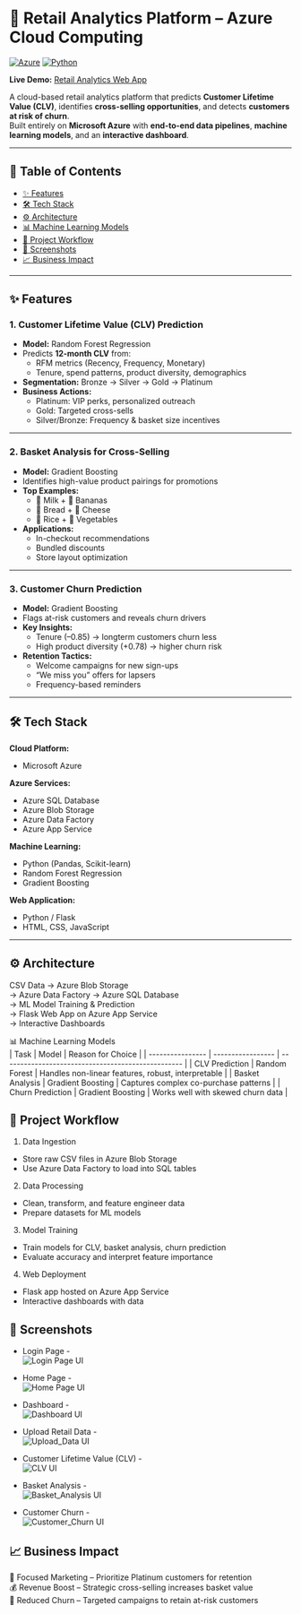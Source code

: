 # 🛒 Retail Analytics Platform – Azure Cloud Computing

[![Azure](https://img.shields.io/badge/Powered%20by-Microsoft%20Azure-0089D6?logo=microsoft-azure)](https://azure.microsoft.com)
[![Python](https://img.shields.io/badge/Python-3.9%2B-3776AB?logo=python)](https://www.python.org/)


**Live Demo:** [Retail Analytics Web App](https://retailapp-hnhjfeetebeee5b4.eastus2-01.azurewebsites.net/)  

A cloud-based retail analytics platform that predicts **Customer Lifetime Value (CLV)**, identifies **cross-selling opportunities**, and detects **customers at risk of churn**.  
Built entirely on **Microsoft Azure** with **end-to-end data pipelines**, **machine learning models**, and an **interactive dashboard**.

---

## 📑 Table of Contents
- [✨ Features](#-features)
- [🛠 Tech Stack](#-tech-stack)
- [⚙️ Architecture](#️-architecture)
- [📊 Machine Learning Models](#-machine-learning-models)
- [📂 Project Workflow](#-project-workflow)
- [📸 Screenshots](#-screenshots)
- [📈 Business Impact](#-business-impact)

---

## ✨ Features

### **1. Customer Lifetime Value (CLV) Prediction**
- **Model:** Random Forest Regression  
- Predicts **12-month CLV** from:
  - RFM metrics (Recency, Frequency, Monetary)
  - Tenure, spend patterns, product diversity, demographics
- **Segmentation:** Bronze → Silver → Gold → Platinum
- **Business Actions:**
  - Platinum: VIP perks, personalized outreach
  - Gold: Targeted cross-sells
  - Silver/Bronze: Frequency & basket size incentives

---

### **2. Basket Analysis for Cross-Selling**
- **Model:** Gradient Boosting  
- Identifies high-value product pairings for promotions  
- **Top Examples:**
  - 🥛 Milk + 🍌 Bananas
  - 🍞 Bread + 🧀 Cheese
  - 🍚 Rice + 🥦 Vegetables  
- **Applications:**
  - In-checkout recommendations
  - Bundled discounts
  - Store layout optimization

---

### **3. Customer Churn Prediction**
- **Model:** Gradient Boosting  
- Flags at-risk customers and reveals churn drivers  
- **Key Insights:**
  - Tenure (–0.85) → longterm customers churn less
  - High product diversity (+0.78) → higher churn risk  
- **Retention Tactics:**
  - Welcome campaigns for new sign-ups
  - “We miss you” offers for lapsers
  - Frequency-based reminders

---

## 🛠 Tech Stack

**Cloud Platform:**
- Microsoft Azure

**Azure Services:**
- Azure SQL Database
- Azure Blob Storage
- Azure Data Factory
- Azure App Service

**Machine Learning:**
- Python (Pandas, Scikit-learn)
- Random Forest Regression
- Gradient Boosting

**Web Application:**
- Python / Flask
- HTML, CSS, JavaScript

---

## ⚙️ Architecture

CSV Data → Azure Blob Storage  
         → Azure Data Factory → Azure SQL Database  
         → ML Model Training & Prediction  
         → Flask Web App on Azure App Service  
         → Interactive Dashboards  
         
📊 Machine Learning Models  
| Task             | Model             | Reason for Choice                                  |
| ---------------- | ----------------- | -------------------------------------------------- |
| CLV Prediction   | Random Forest     | Handles non-linear features, robust, interpretable |
| Basket Analysis  | Gradient Boosting | Captures complex co-purchase patterns              |
| Churn Prediction | Gradient Boosting | Works well with skewed churn data                  |


## 📂 Project Workflow

1. Data Ingestion
- Store raw CSV files in Azure Blob Storage
- Use Azure Data Factory to load into SQL tables

2. Data Processing
- Clean, transform, and feature engineer data
- Prepare datasets for ML models

3. Model Training
- Train models for CLV, basket analysis, churn prediction
- Evaluate accuracy and interpret feature importance

4. Web Deployment
- Flask app hosted on Azure App Service
- Interactive dashboards with data

## 📸 Screenshots

- Login Page -  
![Login Page UI](https://github.com/khushabuborwal/kroger-customer-analytics/blob/main/UI-Screeshots/login.png "Login Page UI")

- Home Page -  
![Home Page UI](https://github.com/khushabuborwal/kroger-customer-analytics/blob/main/UI-Screeshots/Homepage.png "Home Page UI")

- Dashboard -  
![Dashboard UI](https://github.com/khushabuborwal/kroger-customer-analytics/blob/main/UI-Screeshots/Dashboard.png "Dashboard UI")

- Upload Retail Data -  
![Upload_Data UI](https://github.com/khushabuborwal/kroger-customer-analytics/blob/main/UI-Screeshots/Upload-data.png "Upload_Data UI")

- Customer Lifetime Value (CLV) -  
![CLV UI](https://github.com/khushabuborwal/kroger-customer-analytics/blob/main/UI-Screeshots/CLV.png "CLV UI")

- Basket Analysis -  
![Basket_Analysis UI](https://github.com/khushabuborwal/kroger-customer-analytics/blob/main/UI-Screeshots/Basket.png "Basket_Analysis UI")

- Customer Churn -  
![Customer_Churn UI](https://github.com/khushabuborwal/kroger-customer-analytics/blob/main/UI-Screeshots/Churn.png "Customer_Churn UI")  


## 📈 Business Impact
🎯 Focused Marketing – Prioritize Platinum customers for retention  
💰 Revenue Boost – Strategic cross-selling increases basket value  
🔄 Reduced Churn – Targeted campaigns to retain at-risk customers  

